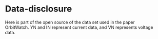 # Data-disclosure
Here is part of the open source of the data set used in the paper OrbitWatch. YN and IN represent current data, and VN represents voltage data.
